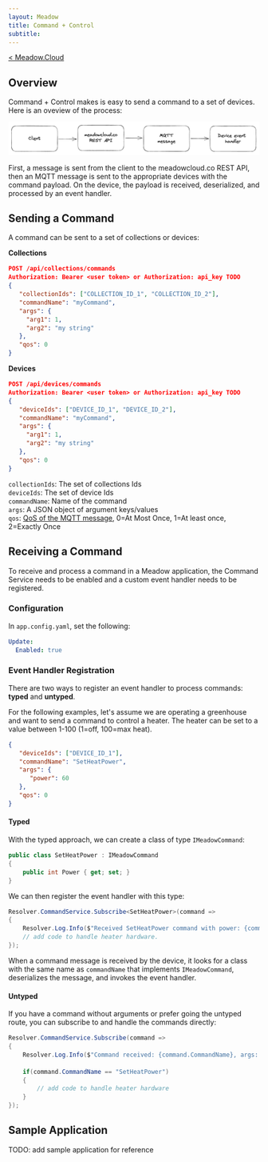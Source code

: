 ```yaml
---
layout: Meadow
title: Command + Control
subtitle: 
---
```

[< Meadow.Cloud](../)  

## Overview

Command + Control makes is easy to send a command to a set of devices. Here is an oveview of the process: 

![alt text](cmd_overview.png "Command + Control Overview")

First, a message is sent from the client to the meadowcloud.co REST API, then an MQTT message is sent to the appropriate devices with the command payload. On the device, the payload is received, deserialized, and processed by an event handler.

## Sending a Command

A command can be sent to a set of collections or devices:

**Collections**
```json
POST /api/collections/commands
Authorization: Bearer <user token> or Authorization: api_key TODO 
{
   "collectionIds": ["COLLECTION_ID_1", "COLLECTION_ID_2"],
   "commandName": "myCommand",
   "args": {
     "arg1": 1,
     "arg2": "my string"
   },
   "qos": 0
}
```

**Devices**
```json
POST /api/devices/commands
Authorization: Bearer <user token> or Authorization: api_key TODO 
{
   "deviceIds": ["DEVICE_ID_1", "DEVICE_ID_2"],
   "commandName": "myCommand",
   "args": {
     "arg1": 1,
     "arg2": "my string"
   },
   "qos": 0
}
```

`collectionIds`: The set of collections Ids  
`deviceIds`: The set of device Ids  
`commandName`: Name of the command  
`args`: A JSON object of argument keys/values  
`qos`: [QoS of the MQTT message](https://www.hivemq.com/blog/mqtt-essentials-part-6-mqtt-quality-of-service-levels/), 0=At Most Once, 1=At least once, 2=Exactly Once  

## Receiving a Command

To receive and process a command in a Meadow application, the Command Service needs to be enabled and a custom event handler needs to be registered.

### Configuration

In `app.config.yaml`, set the following:

```yaml
Update:
  Enabled: true
```

### Event Handler Registration

There are two ways to register an event handler to process commands: **typed** and **untyped**.

For the following examples, let's assume we are operating a greenhouse and want to send a command to control a heater. The heater can be set to a value between 1-100 (1=off, 100=max heat).

```json
{
   "deviceIds": ["DEVICE_ID_1"],
   "commandName": "SetHeatPower",
   "args": {
      "power": 60
   },
   "qos": 0
}
```

#### Typed

With the typed approach, we can create a class of type `IMeadowCommand`:

```c#
public class SetHeatPower : IMeadowCommand 
{
    public int Power { get; set; }
}
```
We can then register the event handler with this type:

```c#
Resolver.CommandService.Subscribe<SetHeatPower>(command =>
{
    Resolver.Log.Info($"Received SetHeatPower command with power: {command.Power}");
    // add code to handle heater hardware.
});
```

When a command message is received by the device, it looks for a class with the same name as `commandName` that implements `IMeadowCommand`, deserializes the message, and invokes the event handler. 

#### Untyped

If you have a command without arguments or prefer going the untyped route, you can subscribe to and handle the commands directly:

```c#
Resolver.CommandService.Subscribe(command =>
{
    Resolver.Log.Info($"Command received: {command.CommandName}, args: {command.Arguments}");

    if(command.CommandName == "SetHeatPower")
    {
        // add code to handle heater hardware
    }
});
```

## Sample Application

TODO: add sample application for reference